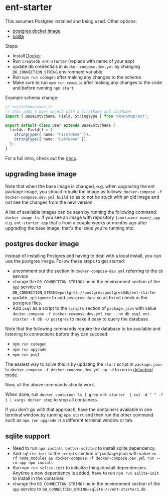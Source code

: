 # ent-starter

This assumes Postgres installed and being used. Other options:

* [postgres docker image](#postgres-docker-image)
* [sqlite](#sqlite)

Steps:

* Install [Docker](https://docs.docker.com/get-docker/)
* Run `createdb ent-starter` (replace with name of your app)
* update db credentials in `docker-compose.dev.yml` by changing `DB_CONNECTION_STRING` environment variable
* Run `npm run codegen` after making any changes to the schema
* Make sure to run `npm run compile` after making any changes to the code and before running `npm start`

Example schema change:

```ts
// src/schema/user.ts
// this adds a User object with a firstName and lastName
import { BaseEntSchema, Field, StringType } from "@snowtop/ent";

export default class User extends BaseEntSchema {
  fields: Field[] = [
    StringType({ name: "FirstName" }),
    StringType({ name: "LastName" }),
  ];
}
```

For a full intro, check out the [docs](https://ent.dev/docs/intro#your-first-schema).

## upgrading base image

Note that when the base image is changed, e.g. when upgrading the ent package image, you should rebuild the image as follows: `docker-compose -f docker-compose.dev.yml build` so as to not be stuck with an old image and not see the changes from the new version.

A list of available images can be seen by running the following command: `docker image ls`. If you see an image with repository `{container-name}_app` e.g. `ent-starter_app` that's from a couple weeks or months ago after upgrading the base image, that's the issue you're running into.

## postgres docker image

Instead of installing Postgres and having to deal with a local install, you can use the postgres image. Follow these steps to get started:

* uncomment out the section in `docker-compose-dev.yml` referring to the `db` service
* change the `DB_CONNECTION_STRING` line in the environment section of the `app` service to `DB_CONNECTION_STRING=postgres://postgres:postgres@db/ent-starter`
* update `.gitignore` to add `postgres_data` so as to not check in the postgres files.
* Add `psql` as a script to the `scripts` section of `package.json` with value `docker-compose -f docker-compose.dev.yml run --rm db psql ent-starter -h db -U postgres` to make it easy to query the database.

Note that the following commands require the database to be available and listening to connections before they can succeed:

* `npm run codegen`
* `npm run upgrade`
* `npm run psql`

The easiest way to solve this is by updating the `start` script in `package.json` to `docker-compose -f docker-compose.dev.yml up -d` to run in [detached mode](https://docs.docker.com/compose/reference/up/).

Now, all the above commands should work.

When done, run `docker container ls | grep ent-starter  | cut -d " " -f 1 | xargs docker stop` to stop all containers.

If you don't go with that approach, have the containers available in one terminal window by running `npm start` and then run the other command such as `npm run upgrade` in a different terminal window or tab.

## sqlite support

* Need to run `npm install better-sqlite3` to install sqlite dependency.
* Add `sqlite-init` to the `scripts` section of package.json with value `rm -rf node_modules && docker-compose -f docker-compose.dev.yml run --rm app npm install`
* Run `npm run sqlite-init` to initialize things/install dependencies. Anytime a new dependency is added, have to run `npm run sqlite-init` to install in the container.
* change the `DB_CONNECTION_STRING` line in the environment section of the `app` service to `DB_CONNECTION_STRING=sqlite:///ent-starter2.db`
